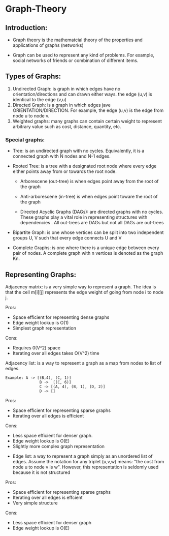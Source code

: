 # Graph-Theory

## Introduction: 

 - Graph theory is the mathematcial theory of the properties and applications of graphs (networks)
 
 - Graph can be used to represent any kind of problems. For example, social networks of friends or combination of different items. 
 
 ## Types of Graphs: 
 
 1. Undirected Graph: is graph in which edges have no orientation/directions and can drawn either ways. the edge (u,v) is identical to the edge  (v,u)  
 2. Directed Graph: is a graph in which edges jave ORIENTATION/DIRECTION. For example, the edge (u,v) is the edge from node u to node v.   
 3. Weighted graphs: many graphs can contain certain weight to represent arbitrary value such as cost, distance, quantity, etc. 
 
 ### Special graphs: 

+ Tree: is an undirected graph with no cycles. Equivalently, it is a connected graph with N nodes and N-1 edges. 

+ Rooted Tree: is a tree with a designated root node where every edge either points away from or towards the root node. 

    + Arborescene (out-tree) is when edges point away from the root of the graph
    + Anti-arborescene (in-tree) is when edges point toware the root of the graph 
    
    + Directed Acyclic Graphs (DAGs): are directed graphs with no cycles. These graphs play a vital role in representing structures with dependencies . All out-trees are DAGs but not all DAGs are out-trees

+ Bipartite Graph: is one whose vertices can be split into two independent groups U, V such that every edge connects U and V

+ Complete Graphs: is one where there is a unique edge between every pair of nodes. A complete graph with n vertices is denoted as the graph Kn. 

## Representing Graphs: 

Adjacency matrix: is a very simple way to represent a graph. The idea is that the cell m[i][j] represents the edge weight of going from node i to node j. 

Pros: 
+ Space efficient for representing dense graphs 
+ Edge weight lookup is O(1)
+ Simplest graph representation
    
Cons: 
+ Requires 0(V^2) space
+ Iterating over all edges takes O(V^2) time
 
 
 Adjacency list: is a way to represent a graph as a map from nodes to list of edges. 
```
Example: A -> [(B,4), (C, 1)]
               B ->  [(C, 6)]
               C -> [(A, 4), (B, 1), (D, 2)]
               D -> []
```
Pros: 
+ Space efficient for representing sparse graphs 
+ Iterating over all edges is efficient

Cons:
+ Less space efficient for denser graph. 
+ Edge weight lookup is O(E)
+ Slightly more complex graph representation


- Edge list: a way to represent a graph simply as an unordered list of edges. Assume the notation for any triplet (u,v,w) means: "the cost from node u to node v is w". However, this representation is seldomly used
because it is not structured 

Pros: 
+ Space efficient for representing sparse graphs
+ Iterating over all edges is effcient 
+ Very simple structure 

Cons: 
+ Less space efficient for denser graph 
+ Edge weight lookup is O(E)


